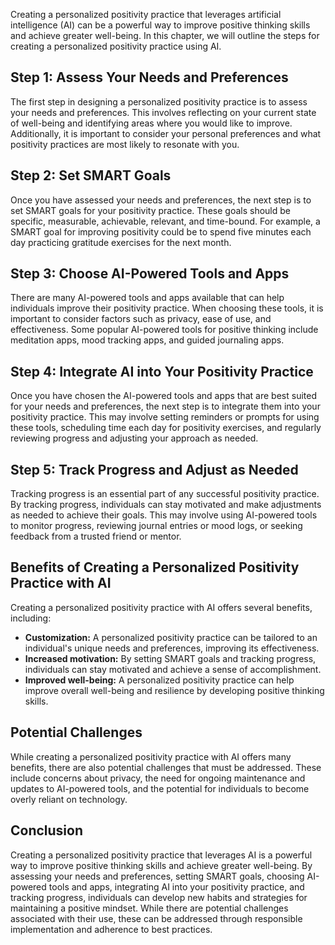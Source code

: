 
Creating a personalized positivity practice that leverages artificial intelligence (AI) can be a powerful way to improve positive thinking skills and achieve greater well-being. In this chapter, we will outline the steps for creating a personalized positivity practice using AI.

Step 1: Assess Your Needs and Preferences
-----------------------------------------

The first step in designing a personalized positivity practice is to assess your needs and preferences. This involves reflecting on your current state of well-being and identifying areas where you would like to improve. Additionally, it is important to consider your personal preferences and what positivity practices are most likely to resonate with you.

Step 2: Set SMART Goals
-----------------------

Once you have assessed your needs and preferences, the next step is to set SMART goals for your positivity practice. These goals should be specific, measurable, achievable, relevant, and time-bound. For example, a SMART goal for improving positivity could be to spend five minutes each day practicing gratitude exercises for the next month.

Step 3: Choose AI-Powered Tools and Apps
----------------------------------------

There are many AI-powered tools and apps available that can help individuals improve their positivity practice. When choosing these tools, it is important to consider factors such as privacy, ease of use, and effectiveness. Some popular AI-powered tools for positive thinking include meditation apps, mood tracking apps, and guided journaling apps.

Step 4: Integrate AI into Your Positivity Practice
--------------------------------------------------

Once you have chosen the AI-powered tools and apps that are best suited for your needs and preferences, the next step is to integrate them into your positivity practice. This may involve setting reminders or prompts for using these tools, scheduling time each day for positivity exercises, and regularly reviewing progress and adjusting your approach as needed.

Step 5: Track Progress and Adjust as Needed
-------------------------------------------

Tracking progress is an essential part of any successful positivity practice. By tracking progress, individuals can stay motivated and make adjustments as needed to achieve their goals. This may involve using AI-powered tools to monitor progress, reviewing journal entries or mood logs, or seeking feedback from a trusted friend or mentor.

Benefits of Creating a Personalized Positivity Practice with AI
---------------------------------------------------------------

Creating a personalized positivity practice with AI offers several benefits, including:

* **Customization:** A personalized positivity practice can be tailored to an individual's unique needs and preferences, improving its effectiveness.
* **Increased motivation:** By setting SMART goals and tracking progress, individuals can stay motivated and achieve a sense of accomplishment.
* **Improved well-being:** A personalized positivity practice can help improve overall well-being and resilience by developing positive thinking skills.

Potential Challenges
--------------------

While creating a personalized positivity practice with AI offers many benefits, there are also potential challenges that must be addressed. These include concerns about privacy, the need for ongoing maintenance and updates to AI-powered tools, and the potential for individuals to become overly reliant on technology.

Conclusion
----------

Creating a personalized positivity practice that leverages AI is a powerful way to improve positive thinking skills and achieve greater well-being. By assessing your needs and preferences, setting SMART goals, choosing AI-powered tools and apps, integrating AI into your positivity practice, and tracking progress, individuals can develop new habits and strategies for maintaining a positive mindset. While there are potential challenges associated with their use, these can be addressed through responsible implementation and adherence to best practices.
